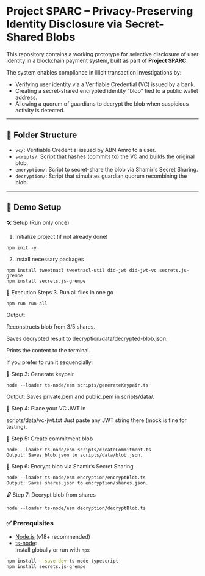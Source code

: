 # Project SPARC – Privacy-Preserving Identity Disclosure via Secret-Shared Blobs

This repository contains a working prototype for selective disclosure of user identity in a blockchain payment system, built as part of **Project SPARC**.

The system enables compliance in illicit transaction investigations by:
- Verifying user identity via a Verifiable Credential (VC) issued by a bank.
- Creating a secret-shared encrypted identity "blob" tied to a public wallet address.
- Allowing a quorum of guardians to decrypt the blob when suspicious activity is detected.

---

## 📁 Folder Structure

- `vc/`: Verifiable Credential issued by ABN Amro to a user.
- `scripts/`: Script that hashes (commits to) the VC and builds the original blob.
- `encryption/`: Script to secret-share the blob via Shamir's Secret Sharing.
- `decryption/`: Script that simulates guardian quorum recombining the blob.

---

## 🧪 Demo Setup

🛠️ Setup (Run only once)
1. Initialize project (if not already done)
```
npm init -y
```
2. Install necessary packages
```
npm install tweetnacl tweetnacl-util did-jwt did-jwt-vc secrets.js-grempe
npm install secrets.js-grempe
```

🚀 Execution Steps
3. Run all files in one go
```
npm run run-all
```

Output:

Reconstructs blob from 3/5 shares.

Saves decrypted result to decryption/data/decrypted-blob.json.

Prints the content to the terminal.


If you prefer to run it sequencially:

🔐 Step 3: Generate keypair
```
node --loader ts-node/esm scripts/generateKeypair.ts
```
Output: Saves private.pem and public.pem in scripts/data/.

📄 Step 4: Place your VC JWT in

scripts/data/vc-jwt.txt
Just paste any JWT string there (mock is fine for testing).

🧠 Step 5: Create commitment blob
```
node --loader ts-node/esm scripts/createCommitment.ts
Output: Saves blob.json to scripts/data/blob.json.
```
🔐 Step 6: Encrypt blob via Shamir’s Secret Sharing
```
node --loader ts-node/esm encryption/encryptBlob.ts
Output: Saves shares.json to encryption/shares.json.
```
🔓 Step 7: Decrypt blob from shares
```
node --loader ts-node/esm decryption/decryptBlob.ts
```


### ✅ Prerequisites

- [Node.js](https://nodejs.org/) (v18+ recommended)
- [ts-node](https://typestrong.org/ts-node/):  
  Install globally or run with `npx`

```bash
npm install --save-dev ts-node typescript
npm install secrets.js-grempe
